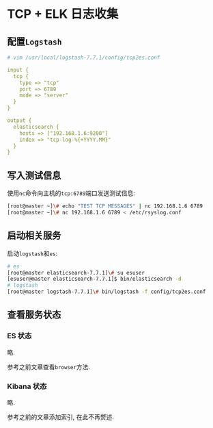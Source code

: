 # TCP + ELK 日志收集

## 配置`Logstash`

```yaml
# vim /usr/local/logstash-7.7.1/config/tcp2es.conf

input {
  tcp {
    type => "tcp"
    port => 6789
    mode => "server"
  }
}

output {
  elasticsearch {
    hosts => ["192.168.1.6:9200"]
    index => "tcp-log-%{+YYYY.MM}"    
  }
}
```

## 写入测试信息

使用`nc`命令向主机的`tcp:6789`端口发送测试信息:

```bash
[root@master ~]\# echo "TEST TCP MESSAGES" | nc 192.168.1.6 6789
[root@master ~]\# nc 192.168.1.6 6789 < /etc/rsyslog.conf
```

## 启动相关服务

启动`logstash`和`es`:

```bash
# es
[root@master elasticsearch-7.7.1]\# su esuser
[esuser@master elasticsearch-7.7.1]$ bin/elasticsearch -d
# logstash
[root@master logstash-7.7.1]\# bin/logstash -f config/tcp2es.conf
```

## 查看服务状态

### ES 状态

略.

参考之前文章查看`browser`方法.

### Kibana 状态

略.

参考之前的文章添加索引, 在此不再赘述.